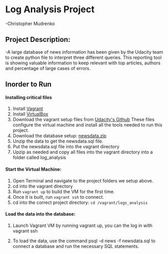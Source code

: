 # Log Analysis Project
-Christopher Mudrenko
## Project Description:
-A large database of news information has been given by the Udacity team to create python file to interpret three different queries. This reporting tool is showing valuable information to keep relevant with top articles, authors and percentage of large cases of errors. 
## Inorder to Run
#### Installing critical files
1. Install [Vagrant](https://www.vagrantup.com/)
1. Install [VirtualBox](https://www.virtualbox.org/)
1. Download the vagrant setup files from [Udacity's Github](https://github.com/udacity/fullstack-nanodegree-vm)
These files configure the virtual machine and install all the tools needed to run this project.
1. Download the database setup: [newsdata.zip](https://d17h27t6h515a5.cloudfront.net/topher/2016/August/57b5f748_newsdata/newsdata.zip)
1. Unzip the data to get the newsdata.sql file.
1. Put the newsdata.sql file into the vagrant directory
1. Upzip as needed and copy all files into the vagrant directory into a folder called log_analysis
#### Start the Virtual Machine:
1. Open Terminal and navigate to the project folders we setup above.
1. cd into the vagrant directory
1. Run ``` vagrant up ``` to build the VM for the first time.
1. Once it is built, run ``` vagrant ssh ``` to connect.
1. cd into the correct project directory: ``` cd /vagrant/logs_analysis ```
#### Load the data into the database:
1. Launch Vagrant VM by running vagrant up, you can the log in with vagrant ssh

1. To load the data, use the command psql -d news -f newsdata.sql to connect a database and run the necessary SQL statements.


